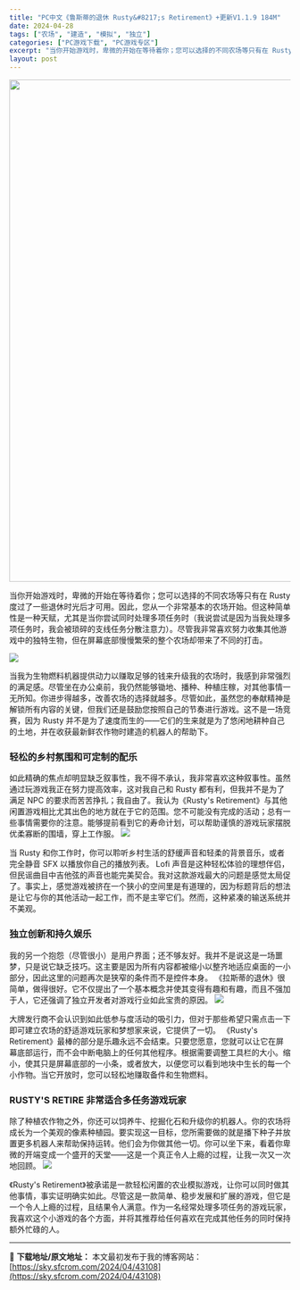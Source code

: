 ```yaml
---
title: "PC中文《鲁斯蒂的退休 Rusty&#8217;s Retirement》+更新V1.1.9 184M"
date: 2024-04-28
tags: ["农场", "建造", "模拟", "独立"]
categories: ["PC游戏下载", "PC游戏专区"]
excerpt: "当你开始游戏时，卑微的开始在等待着你；您可以选择的不同农场等只有在 Rusty 度过了一些退休时光后才可用。因此，您从一个非常基本的农场开始。但这种简单性是一种天赋，尤其是当你尝试同时处理多项任务时（我说尝试是因为当我处理多项任务时，我会被琐碎的支线任务分散注意力）。尽管我非常喜欢努力收集其他游戏中&hellip;"
layout: post
---
```


<img class="aligncenter size-full wp-image-43109" src="https://sky.sfcrom.com/wp-content/uploads/2024/04/2024042800460754.webp" alt="" width="600" height="900" />

当你开始游戏时，卑微的开始在等待着你；您可以选择的不同农场等只有在 Rusty 度过了一些退休时光后才可用。因此，您从一个非常基本的农场开始。但这种简单性是一种天赋，尤其是当你尝试同时处理多项任务时（我说尝试是因为当我处理多项任务时，我会被琐碎的支线任务分散注意力）。尽管我非常喜欢努力收集其他游戏中的独特生物，但在屏幕底部慢慢繁荣的整个农场却带来了不同的打击。

<img src="https://sky.sfcrom.com/wp-content/uploads/2024/04/20240428084930-27c37.jpeg" />

<span>当我为生物燃料机器提供动力以赚取足够的钱来升级我的农场时，我感到非常强烈的满足感。尽管坐在办公桌前，我仍然能够锄地、播种、种植庄稼，对其他事情一无所知。你进步得越多，改善农场的选择就越多。尽管如此，虽然您的奉献精神是解锁所有内容的关键，但我们还是鼓励您按照自己的节奏进行游戏。这不是一场竞赛，因为 Rusty 并不是为了速度而生的——它们的生来就是为了悠闲地耕种自己的土地，并在收获最新鲜农作物时建造的机器人的帮助下。</span>
<h3><span>轻松的乡村氛围和可定制的配乐</span></h3>
<span>如此精确的焦点却明显缺乏叙事性，我不得不承认，我非常喜欢这种叙事性。虽然通过玩游戏我正在努力提高效率，这对我自己和 Rusty 都有利，但我并不是为了满足 NPC 的要求而苦苦挣扎；我自由了。我认为《Rusty's Retirement》与其他闲置游戏相比尤其出色的地方就在于它的范围。您不可能没有完成的活动；总有一些事情需要你的注意。能够提前看到它的寿命计划，可以帮助谨慎的游戏玩家摆脱优柔寡断的围墙，穿上工作服。</span>

<img src="https://sky.sfcrom.com/wp-content/uploads/2024/04/20240428084933-b6f2e.jpeg" />

<span>当 Rusty 和你工作时，你可以聆听乡村生活的舒缓声音和轻柔的背景音乐，或者完全静音 SFX 以播放你自己的播放列表。 Lofi 声音是这种轻松体验的理想伴侣，但民谣曲目中吉他弦的声音也能完美契合。我对这款游戏最大的问题是感觉太局促了。事实上，感觉游戏被挤在一个狭小的空间里是有道理的，因为标题背后的想法是让它与你的其他活动一起工作，而不是主宰它们。然而，这种紧凑的输送系统并不美观。</span>
<h3><span>独立创新和持久娱乐</span></h3>
<span>我的另一个抱怨（尽管很小）是用户界面；还不够友好。我并不是说这是一场噩梦，只是说它缺乏技巧。这主要是因为所有内容都被缩小以整齐地适应桌面的一小部分，因此这里的问题再次是狭窄的条件而不是控件本身。 《拉斯蒂的退休》很简单，做得很好。它不仅提出了一个基本概念并使其变得有趣和有趣，而且不强加于人，它还强调了独立开发者对游戏行业如此宝贵的原因。</span>

<img src="https://sky.sfcrom.com/wp-content/uploads/2024/04/20240428084937-bd145.jpeg" />

<span>大牌发行商不会认识到如此低参与度活动的吸引力，但对于那些希望只需点击一下即可建立农场的舒适游戏玩家和梦想家来说，它提供了一切。 《Rusty's Retirement》最棒的部分是乐趣永远不会结束。只要您愿意，您就可以让它在屏幕底部运行，而不会中断电脑上的任何其他程序。根据需要调整工具栏的大小。缩小，使其只是屏幕底部的一小条，或者放大，以便您可以看到地块中生长的每一个小作物。当它开放时，您可以轻松地赚取备件和生物燃料。</span>
<h3><span>RUSTY'S RETIRE 非常适合多任务游戏玩家</span></h3>
<span>除了种植农作物之外，你还可以饲养牛、挖掘化石和升级你的机器人。你的农场将成长为一个美观的像素种植园。要实现这一目标，您所需要做的就是播下种子并放置更多机器人来帮助保持运转。他们会为你做其他一切。你可以坐下来，看着你卑微的开端变成一个盛开的天堂——这是一个真正令人上瘾的过程，让我一次又一次地回顾。</span>

<img src="https://sky.sfcrom.com/wp-content/uploads/2024/04/20240428084941-ad4b6.jpeg" />

《Rusty's Retirement》被承诺是一款轻松闲置的农业模拟游戏，让你可以同时做其他事情，事实证明确实如此。尽管这是一款简单、稳步发展和扩展的游戏，但它是一个令人上瘾的过程，且结果令人满意。作为一名经常处理多项任务的游戏玩家，我喜欢这个小游戏的各个方面，并将其推荐给任何喜欢在完成其他任务的同时保持额外忙碌的人。

---
📖 **下载地址/原文地址：** 本文最初发布于我的博客网站：[https://sky.sfcrom.com/2024/04/43108](https://sky.sfcrom.com/2024/04/43108)
